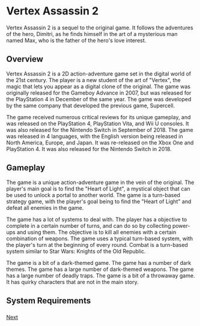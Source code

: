 # Vertex Assassin 2

Vertex Assassin 2 is a sequel to the original game. It follows the adventures of the hero, Dimitri, as he finds himself in the art of a mysterious man named Max, who is the father of the hero's love interest.

## Overview

Vertex Assassin 2 is a 2D action-adventure game set in the digital world of the 21st century. The player is a new student of the art of "Vertex", the magic that lets you appear as a digital clone of the original. The game was originally released for the Gameboy Advance in 2007, but was released for the PlayStation 4 in December of the same year. The game was developed by the same company that developed the previous game, Supercell.

The game received numerous critical reviews for its unique gameplay, and was released on the PlayStation 4, PlayStation Vita, and Wii U consoles. It was also released for the Nintendo Switch in September of 2018. The game was released in 4 languages, with the English version being released in North America, Europe, and Japan. It was re-released on the Xbox One and PlayStation 4. It was also released for the Nintendo Switch in 2018.

## Gameplay

The game is a unique action-adventure game in the vein of the original. The player's main goal is to find the "Heart of Light", a mystical object that can be used to unlock a portal to another world. The game is a turn-based strategy game, with the player's goal being to find the "Heart of Light" and defeat all enemies in the game.

The game has a lot of systems to deal with. The player has a objective to complete in a certain number of turns, and can do so by collecting power-ups and using them. The objective is to kill all enemies with a certain combination of weapons. The game uses a typical turn-based system, with the player's turn at the beginning of every round. Combat is a turn-based system similar to Star Wars: Knights of the Old Republic.

The game is a bit of a dark-themed game. The game has a number of dark themes. The game has a large number of dark-themed weapons. The game has a large number of deadly traps. The game is a bit of a throwaway game. It has quirky characters that are not in the main story.

## System Requirements

###
[Next](69.md)
